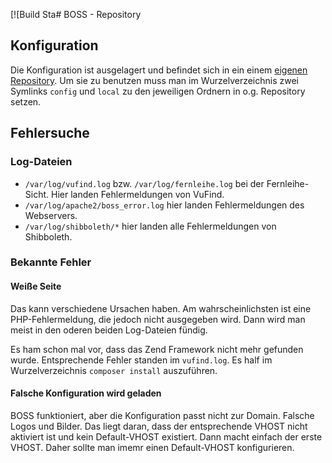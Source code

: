 [![Build Sta# BOSS - Repository

## Konfiguration

Die Konfiguration ist ausgelagert und befindet sich in ein einem [eigenen Repository](https://git.bsz-bw.de/verbund/boss-config). Um sie zu benutzen muss man im Wurzelverzeichnis zwei Symlinks `config` und `local` zu den jeweiligen Ordnern in o.g. Repository setzen. 

## Fehlersuche

### Log-Dateien

* `/var/log/vufind.log` bzw. `/var/log/fernleihe.log` bei der Fernleihe-Sicht. Hier landen Fehlermeldungen von VuFind. 
* `/var/log/apache2/boss_error.log` hier landen Fehlermeldungen des Webservers. 
* `/var/log/shibboleth/*` hier landen alle Fehlermeldungen von Shibboleth. 

### Bekannte Fehler

#### Weiße Seite

Das kann verschiedene Ursachen haben. Am wahrscheinlichsten ist eine PHP-Fehlermeldung, die jedoch nicht ausgegeben wird. Dann wird man meist in den oderen beiden Log-Dateien fündig.

Es ham schon mal vor, dass das Zend Framework nicht mehr gefunden wurde. Entsprechende Fehler standen im `vufind.log`. Es half im Wurzelverzeichnis `composer install` auszuführen. 

#### Falsche Konfiguration wird geladen

BOSS funktioniert, aber die Konfiguration passt nicht zur Domain. Falsche Logos und Bilder. Das liegt daran, dass der entsprechende VHOST nicht aktiviert ist und kein Default-VHOST existiert. Dann macht einfach der erste VHOST. Daher sollte man imemr einen Default-VHOST konfigurieren. 


